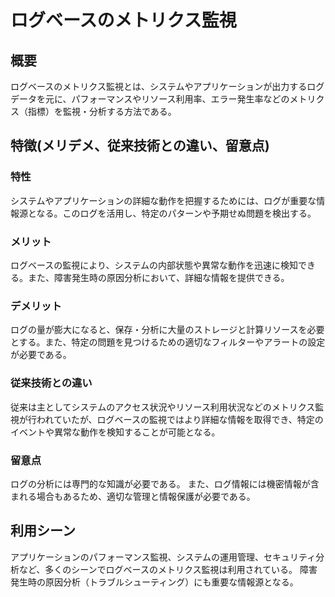 # ログベースのメトリクス監視
## 概要
ログベースのメトリクス監視とは、システムやアプリケーションが出力するログデータを元に、パフォーマンスやリソース利用率、エラー発生率などのメトリクス（指標）を監視・分析する方法である。

## 特徴(メリデメ、従来技術との違い、留意点)
### 特性
システムやアプリケーションの詳細な動作を把握するためには、ログが重要な情報源となる。このログを活用し、特定のパターンや予期せぬ問題を検出する。

### メリット
ログベースの監視により、システムの内部状態や異常な動作を迅速に検知できる。また、障害発生時の原因分析において、詳細な情報を提供できる。

### デメリット
ログの量が膨大になると、保存・分析に大量のストレージと計算リソースを必要とする。また、特定の問題を見つけるための適切なフィルターやアラートの設定が必要である。

### 従来技術との違い
従来は主としてシステムのアクセス状況やリソース利用状況などのメトリクス監視が行われていたが、ログベースの監視ではより詳細な情報を取得でき、特定のイベントや異常な動作を検知することが可能となる。

### 留意点
ログの分析には専門的な知識が必要である。
また、ログ情報には機密情報が含まれる場合もあるため、適切な管理と情報保護が必要である。

## 利用シーン
アプリケーションのパフォーマンス監視、システムの運用管理、セキュリティ分析など、多くのシーンでログベースのメトリクス監視は利用されている。
障害発生時の原因分析（トラブルシューティング）にも重要な情報源となる。
